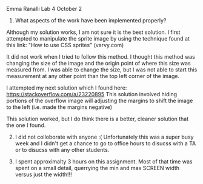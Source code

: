 Emma Ranalli
Lab 4
October 2

1) What aspects of the work have been implemented properly?

Although my solution works, I am not sure it is the best solution. I first attempted to manipulate the sprite image by using the technique found at this link: "How to use CSS sprites" (varvy.com)

It did not work when I tried to follow this method. I thought this method was changing the size of the image and the origin point of where this size was measured from. I was able to change the size, but I was not able to start this measurement at any other point than the top left corner of the image.

I attempted my next solution which I found here: https://stackoverflow.com/a/23220895
This solution involved hiding portions of the overflow image will adjusting the margins to shift the image to the left (i.e. made the margins negative)

This solution worked, but I do think there is a better, cleaner solution that the one I found.

2) I did not colloborate with anyone :( Unfortunately this was a super busy week and I didn't get a chance to go to office hours to disucss with a TA or to disucss with any other students. 

3) I spent approximalty 3 hours on this assignment. Most of that time was spent on a small detail, querrying the min and max SCREEN width versus just the width!!!






